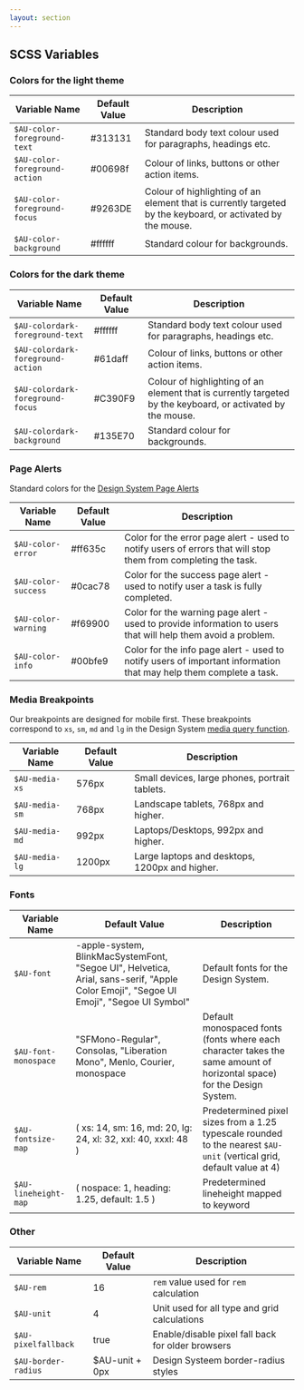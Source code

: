 ```yaml
---
layout: section
---
```


## SCSS Variables

### Colors for the light theme

| Variable Name               | Default Value | Description                                                                                                |
|-----------------------------|---------------|------------------------------------------------------------------------------------------------------------|
| `$AU-color-foreground-text`   | #313131       | Standard body text colour used for paragraphs, headings etc.                                                                                 |
| `$AU-color-foreground-action` | #00698f       | Colour of links, buttons or other action items.                                                             |
| `$AU-color-foreground-focus`  | #9263DE       | Colour of highlighting of an element that is currently targeted by the keyboard, or activated by the mouse. |
| `$AU-color-background`        | #ffffff       | Standard colour for backgrounds.                                                                            |


### Colors for the dark theme

| Variable Name               | Default Value | Description                                                                                                |
|-----------------------------|---------------|------------------------------------------------------------------------------------------------------------|
| `$AU-colordark-foreground-text`   | #ffffff       | Standard body text colour used for paragraphs, headings etc.                                                                                  |
| `$AU-colordark-foreground-action` | #61daff       | Colour of links, buttons or other action items.                                                             |
| `$AU-colordark-foreground-focus`  | #C390F9       | Colour of highlighting of an element that is currently targeted by the keyboard, or activated by the mouse. |
| `$AU-colordark-background`        | #135E70       | Standard colour for backgrounds.                                                                            |


### Page Alerts

Standard colors for the [Design System Page Alerts](../components/page-alerts)

| Variable Name     | Default Value | Description                                                                                                   |
|-------------------|---------------|---------------------------------------------------------------------------------------------------------------|
| `$AU-color-error`   | #ff635c       | Color for the error page alert - used to notify users of errors that will stop them from completing the task. |
| `$AU-color-success` | #0cac78       | Color for the success page alert - used to notify user a task is fully completed.                             |
| `$AU-color-warning` | #f69900       | Color for the warning page alert - used to provide information to users that will help them avoid a problem.   |
| `$AU-color-info`    | #00bfe9       | Color for the info page alert - used to notify users of important information that may help them complete a task.                                                                             |


### Media Breakpoints

Our breakpoints are designed for mobile first. These breakpoints correspond to `xs`, `sm`, `md` and `lg` in the Design System [media query function](#au-media).

| Variable Name |  Default Value |  Description                                   | 
|---------------|----------------|------------------------------------------------| 
| `$AU-media-xs`  |  576px         |  Small devices, large phones, portrait tablets. | 
| `$AU-media-sm`  |  768px         |  Landscape tablets, 768px and higher.           | 
| `$AU-media-md`  |  992px         |  Laptops/Desktops, 992px and higher.            | 
| `$AU-media-lg`  |  1200px        |  Large laptops and desktops, 1200px and higher. | 


### Fonts

| Variable Name      |  Default Value                                                                                                                         |  Description                                                          | 
|--------------------|----------------------------------------------------------------------------------------------------------------------------------------|-----------------------------------------------------------------------| 
| `$AU-font`           |  -apple-system, BlinkMacSystemFont, "Segoe UI", Helvetica, Arial, sans-serif, "Apple Color Emoji", "Segoe UI Emoji", "Segoe UI Symbol" |  Default fonts for the Design System.                                                       | 
| `$AU-font-monospace` |  "SFMono-Regular", Consolas, "Liberation Mono", Menlo, Courier, monospace                                                              |  Default monospaced fonts (fonts where each character takes the same amount of horizontal space) for the Design System. | 
| `$AU-fontsize-map`   |  ( xs: 14, sm: 16, md: 20, lg: 24, xl: 32, xxl: 40, xxxl: 48 ) |  Predetermined pixel sizes from a 1.25 typescale rounded to the nearest `$AU-unit` (vertical grid, default value at 4) | 
| `$AU-lineheight-map` |  ( nospace: 1, heading: 1.25, default: 1.5 )                   |  Predetermined lineheight mapped to keyword                                                      | 


### Other

| Variable Name     |  Default Value |  Description                                     | 
|-------------------|----------------|--------------------------------------------------| 
| `$AU-rem`           |  16            |  `rem` value used for `rem` calculation           | 
| `$AU-unit`          |  4             |  Unit used for all type and grid calculations | 
| `$AU-pixelfallback` |  true          |  Enable/disable pixel fall back for older browsers         | 
| `$AU-border-radius` |  $AU-unit + 0px |  Design Systeem border-radius styles | 
